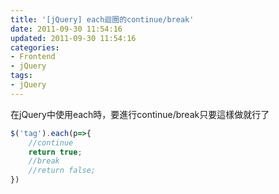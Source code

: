 ```yaml
---
title: '[jQuery] each迴圈的continue/break'
date: 2011-09-30 11:54:16
updated: 2011-09-30 11:54:16
categories:
- Frontend
- jQuery
tags:
- jQuery
---
```

在jQuery中使用each時，要進行continue/break只要這樣做就行了
<!--more-->

``` js
$('tag').each(p=>{
    //continue
    return true;
    //break
    //return false;
})
```